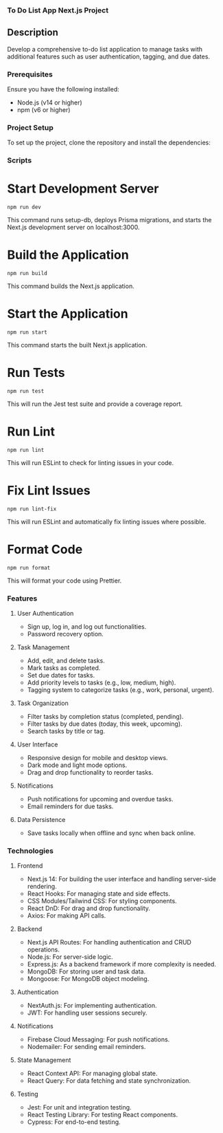 ### To Do List App Next.js Project

## Description
Develop a comprehensive to-do list application to manage tasks with additional features such as user authentication, tagging, and due dates.


### Prerequisites

Ensure you have the following installed:

- Node.js (v14 or higher)
- npm (v6 or higher)

### Project Setup

To set up the project, clone the repository and install the dependencies:



### Scripts

# Start Development Server

`npm run dev`

This command runs setup-db, deploys Prisma migrations, and starts the Next.js development server on localhost:3000.

# Build the Application

`npm run build`

This command builds the Next.js application.

# Start the Application

`npm run start`

This command starts the built Next.js application.

# Run Tests

`npm run test`

This will run the Jest test suite and provide a coverage report.

# Run Lint

`npm run lint`

This will run ESLint to check for linting issues in your code.

# Fix Lint Issues

`npm run lint-fix`

This will run ESLint and automatically fix linting issues where possible.

# Format Code

`npm run format`

This will format your code using Prettier.


### Features

1. User Authentication

    - Sign up, log in, and log out functionalities.
    - Password recovery option.


2. Task Management

    - Add, edit, and delete tasks.
    - Mark tasks as completed.
    - Set due dates for tasks.
    - Add priority levels to tasks (e.g., low, medium, high).
    - Tagging system to categorize tasks (e.g., work, personal, urgent).


3. Task Organization

    - Filter tasks by completion status (completed, pending).
    - Filter tasks by due dates (today, this week, upcoming).
    - Search tasks by title or tag.


4. User Interface

    - Responsive design for mobile and desktop views.
    - Dark mode and light mode options.
    - Drag and drop functionality to reorder tasks.

5. Notifications

    - Push notifications for upcoming and overdue tasks.
    - Email reminders for due tasks.

6. Data Persistence

    - Save tasks locally when offline and sync when back online.


### Technologies

1. Frontend

    - Next.js 14: For building the user interface and handling server-side rendering.
    - React Hooks: For managing state and side effects.
    - CSS Modules/Tailwind CSS: For styling components.
    - React DnD: For drag and drop functionality.
    - Axios: For making API calls.

2. Backend

    - Next.js API Routes: For handling authentication and CRUD operations.
    - Node.js: For server-side logic.
    - Express.js: As a backend framework if more complexity is needed.
    - MongoDB: For storing user and task data.
    - Mongoose: For MongoDB object modeling.

3. Authentication

    - NextAuth.js: For implementing authentication.
    - JWT: For handling user sessions securely.

4. Notifications

    - Firebase Cloud Messaging: For push notifications.
    - Nodemailer: For sending email reminders.

5. State Management

    - React Context API: For managing global state.
    - React Query: For data fetching and state synchronization.

7. Testing

    - Jest: For unit and integration testing.
    - React Testing Library: For testing React components.
    - Cypress: For end-to-end testing.

